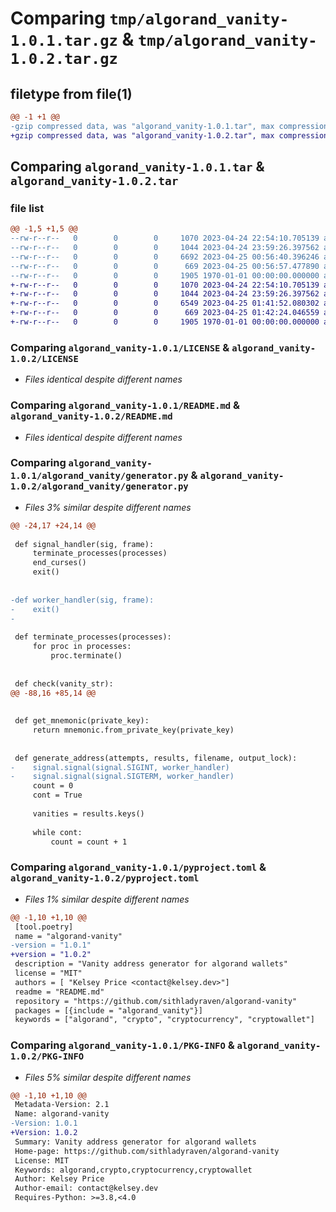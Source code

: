 # Comparing `tmp/algorand_vanity-1.0.1.tar.gz` & `tmp/algorand_vanity-1.0.2.tar.gz`

## filetype from file(1)

```diff
@@ -1 +1 @@
-gzip compressed data, was "algorand_vanity-1.0.1.tar", max compression
+gzip compressed data, was "algorand_vanity-1.0.2.tar", max compression
```

## Comparing `algorand_vanity-1.0.1.tar` & `algorand_vanity-1.0.2.tar`

### file list

```diff
@@ -1,5 +1,5 @@
--rw-r--r--   0        0        0     1070 2023-04-24 22:54:10.705139 algorand_vanity-1.0.1/LICENSE
--rw-r--r--   0        0        0     1044 2023-04-24 23:59:26.397562 algorand_vanity-1.0.1/README.md
--rw-r--r--   0        0        0     6692 2023-04-25 00:56:40.396246 algorand_vanity-1.0.1/algorand_vanity/generator.py
--rw-r--r--   0        0        0      669 2023-04-25 00:56:57.477890 algorand_vanity-1.0.1/pyproject.toml
--rw-r--r--   0        0        0     1905 1970-01-01 00:00:00.000000 algorand_vanity-1.0.1/PKG-INFO
+-rw-r--r--   0        0        0     1070 2023-04-24 22:54:10.705139 algorand_vanity-1.0.2/LICENSE
+-rw-r--r--   0        0        0     1044 2023-04-24 23:59:26.397562 algorand_vanity-1.0.2/README.md
+-rw-r--r--   0        0        0     6549 2023-04-25 01:41:52.080302 algorand_vanity-1.0.2/algorand_vanity/generator.py
+-rw-r--r--   0        0        0      669 2023-04-25 01:42:24.046559 algorand_vanity-1.0.2/pyproject.toml
+-rw-r--r--   0        0        0     1905 1970-01-01 00:00:00.000000 algorand_vanity-1.0.2/PKG-INFO
```

### Comparing `algorand_vanity-1.0.1/LICENSE` & `algorand_vanity-1.0.2/LICENSE`

 * *Files identical despite different names*

### Comparing `algorand_vanity-1.0.1/README.md` & `algorand_vanity-1.0.2/README.md`

 * *Files identical despite different names*

### Comparing `algorand_vanity-1.0.1/algorand_vanity/generator.py` & `algorand_vanity-1.0.2/algorand_vanity/generator.py`

 * *Files 3% similar despite different names*

```diff
@@ -24,17 +24,14 @@
 
 def signal_handler(sig, frame):
     terminate_processes(processes)
     end_curses()
     exit()
 
 
-def worker_handler(sig, frame):
-    exit()
-
 
 def terminate_processes(processes):
     for proc in processes:
         proc.terminate()
 
 
 def check(vanity_str):
@@ -88,16 +85,14 @@
 
 
 def get_mnemonic(private_key):
     return mnemonic.from_private_key(private_key)
 
 
 def generate_address(attempts, results, filename, output_lock):
-    signal.signal(signal.SIGINT, worker_handler)
-    signal.signal(signal.SIGTERM, worker_handler)
     count = 0
     cont = True
 
     vanities = results.keys()
 
     while cont:
         count = count + 1
```

### Comparing `algorand_vanity-1.0.1/pyproject.toml` & `algorand_vanity-1.0.2/pyproject.toml`

 * *Files 1% similar despite different names*

```diff
@@ -1,10 +1,10 @@
 [tool.poetry]
 name = "algorand-vanity"
-version = "1.0.1"
+version = "1.0.2"
 description = "Vanity address generator for algorand wallets"
 license = "MIT"
 authors = [ "Kelsey Price <contact@kelsey.dev>"]
 readme = "README.md"
 repository = "https://github.com/sithladyraven/algorand-vanity"
 packages = [{include = "algorand_vanity"}]
 keywords = ["algorand", "crypto", "cryptocurrency", "cryptowallet"]
```

### Comparing `algorand_vanity-1.0.1/PKG-INFO` & `algorand_vanity-1.0.2/PKG-INFO`

 * *Files 5% similar despite different names*

```diff
@@ -1,10 +1,10 @@
 Metadata-Version: 2.1
 Name: algorand-vanity
-Version: 1.0.1
+Version: 1.0.2
 Summary: Vanity address generator for algorand wallets
 Home-page: https://github.com/sithladyraven/algorand-vanity
 License: MIT
 Keywords: algorand,crypto,cryptocurrency,cryptowallet
 Author: Kelsey Price
 Author-email: contact@kelsey.dev
 Requires-Python: >=3.8,<4.0
```

